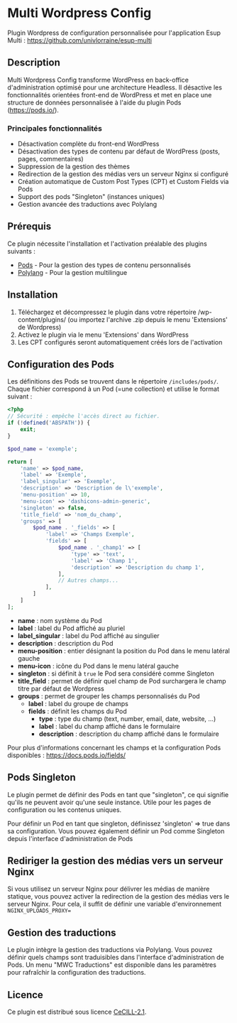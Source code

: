 # Multi Wordpress Config

Plugin Wordpress de configuration personnalisée pour l'application Esup Multi :  https://github.com/univlorraine/esup-multi

## Description
Multi Wordpress Config transforme WordPress en back-office d'administration optimisé 
pour une architecture Headless. 
Il désactive les fonctionnalités orientées front-end de WordPress et met en place une structure de données personnalisée 
à l'aide du plugin Pods (https://pods.io/).

### Principales fonctionnalités
* Désactivation complète du front-end WordPress
* Désactivation des types de contenu par défaut de WordPress (posts, pages, commentaires)
* Suppression de la gestion des thèmes
* Redirection de la gestion des médias vers un serveur Nginx si configuré
* Création automatique de Custom Post Types (CPT) et Custom Fields via Pods
* Support des pods "Singleton" (instances uniques)
* Gestion avancée des traductions avec Polylang

## Prérequis
Ce plugin nécessite l'installation et l'activation préalable des plugins suivants :

* [Pods](https://wordpress.org/plugins/pods/) - Pour la gestion des types de contenu personnalisés
* [Polylang](https://fr.wordpress.org/plugins/polylang/) - Pour la gestion multilingue

## Installation
1. Téléchargez et décompressez le plugin dans votre répertoire /wp-content/plugins/ (ou importez l'archive .zip depuis le menu 'Extensions' de Wordpress)
2. Activez le plugin via le menu 'Extensions' dans WordPress
3. Les CPT configurés seront automatiquement créés lors de l'activation

## Configuration des Pods
Les définitions des Pods se trouvent dans le répertoire `/includes/pods/`. Chaque fichier correspond à un Pod (=une collection) et utilise le format suivant :

```php 
<?php
// Sécurité : empêche l'accès direct au fichier.
if (!defined('ABSPATH')) {
    exit;
}

$pod_name = 'exemple';

return [
    'name' => $pod_name,
    'label' => 'Exemple',
    'label_singular' => 'Exemple',
    'description' => 'Description de l\'exemple',
    'menu-position' => 10,
    'menu-icon' => 'dashicons-admin-generic',
    'singleton' => false,
    'title_field' => 'nom_du_champ',
    'groups' => [
        $pod_name . '_fields' => [
            'label' => 'Champs Exemple',
            'fields' => [
                $pod_name . '_champ1' => [
                    'type' => 'text',
                    'label' => 'Champ 1',
                    'description' => 'Description du champ 1',
                ],
                // Autres champs...
            ],
        ]
    ]
];
```

* **name** : nom système du Pod
* **label** : label du Pod affiché au pluriel
* **label_singular** : label du Pod affiché au singulier
* **description** : description du Pod
* **menu-position** : entier désignant la position du Pod dans le menu latéral gauche
* **menu-icon** : icône du Pod dans le menu latéral gauche
* **singleton** : si définit à `true` le Pod sera considéré comme Singleton
* **title_field** : permet de définir quel champ de Pod surchargera le champ titre par défaut de Wordpress
* **groups** : permet de grouper les champs personnalisés du Pod
  * **label** : label du groupe de champs
  * **fields** : définit les champs du Pod
    * **type** : type du champ (text, number, email, date, website, ...)
    * **label** : label du champ affiché dans le formulaire
    * **description** : description du champ affiché dans le formulaire

Pour plus d'informations concernant les champs et la configuration Pods disponibles : https://docs.pods.io/fields/

## Pods Singleton
Le plugin permet de définir des Pods en tant que "singleton", ce qui signifie qu'ils ne peuvent avoir qu'une seule instance. 
Utile pour les pages de configuration ou les contenus uniques.

Pour définir un Pod en tant que singleton, définissez 'singleton' => true dans sa configuration.
Vous pouvez également définir un Pod comme Singleton depuis l'interface d'administration de Pods

## Rediriger la gestion des médias vers un serveur Nginx
Si vous utilisez un serveur Nginx pour délivrer les médias de manière statique, vous pouvez activer la redirection de la gestion des médias vers le serveur Nginx.
Pour cela, il suffit de définir une variable d'environnement `NGINX_UPLOADS_PROXY=`

## Gestion des traductions
Le plugin intègre la gestion des traductions via Polylang. 
Vous pouvez définir quels champs sont traduisibles dans l'interface d'administration de Pods.
Un menu "MWC Traductions" est disponible dans les paramètres pour rafraîchir la configuration des traductions.

## Licence

Ce plugin est distribué sous licence [CeCILL-2.1](https://cecill.info/licences/Licence_CeCILL_V2.1-fr.html).
